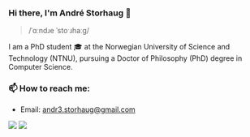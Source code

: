 ### Hi there, I'm André Storhaug 👋

> /ˈɑːndɹe ˈstoˑɹhaːg/

<!--
**andstor/andstor** is a ✨ _special_ ✨ repository because its `README.md` (this file) appears on your GitHub profile.

Here are some ideas to get you started:

- 🔭 I’m currently working on ...
- 🌱 I’m currently learning ...
- 👯 I’m looking to collaborate on ...
- 🤔 I’m looking for help with ...
- 💬 Ask me about ...
- 📫 How to reach me: ...
- 😄 Pronouns: ...
- ⚡ Fun fact: ...
-->

I am a PhD student 🎓 at the Norwegian University of Science and Technology (NTNU), pursuing a Doctor of Philosophy (PhD) degree in Computer Science.

### 📫 How to reach me:

- Email: [andr3.storhaug@gmail.com](mailto:andr3.storhaug@gmail.com)

![](https://img.shields.io/github/stars/andstor)
![](https://komarev.com/ghpvc/?username=andstor)

